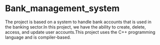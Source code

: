 # Bank_management_system
The project is based on a system to handle bank accounts that is used in the banking sector.In this project, we have the ability to create, delete, access, and update user accounts.This project uses the C++ programming language and is compiler-based.
